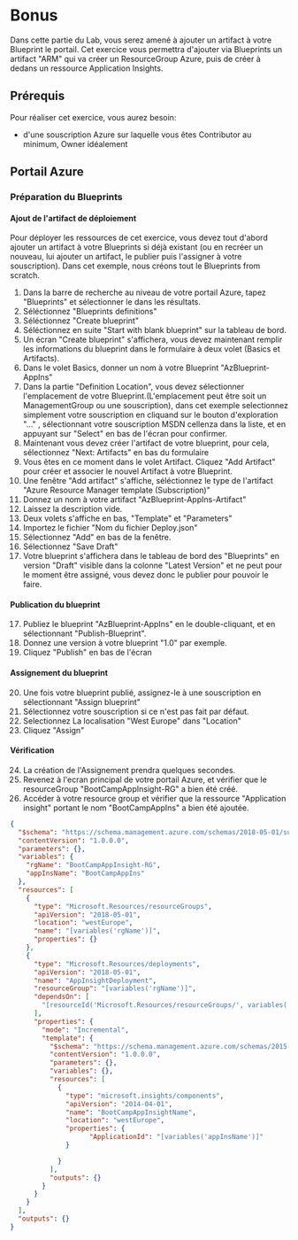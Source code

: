 # Bonus

Dans cette partie du Lab, vous serez amené à ajouter un artifact à votre Blueprint le portail. Cet exercice vous permettra d'ajouter via Blueprints un artifact "ARM" qui va créer un ResourceGroup Azure, puis de créer à dedans un ressource Application Insights.

## Prérequis

Pour réaliser cet exercice, vous aurez besoin:
- d'une souscription Azure sur laquelle vous êtes Contributor au minimum, Owner idéalement

## Portail Azure

### Préparation du Blueprints

#### Ajout de l'artifact de déploiement

Pour déployer les ressources de cet exercice, vous devez tout d'abord ajouter un artifact à votre Blueprints si déjà existant (ou en recréer un nouveau, lui ajouter un artifact, le publier puis l'assigner à votre souscription). Dans cet exemple, nous créons tout le Blueprints from scratch. 

1. Dans la barre de recherche au niveau de votre portail Azure, tapez "Blueprints" et sélectionner le dans les résultats.
2. Séléctionnez "Blueprints definitions"
3. Séléctionnez "Create blueprint"
4. Séléctionnez en suite "Start with blank blueprint" sur la tableau de bord.
5. Un écran "Create blueprint" s'affichera, vous devez maintenant remplir les informations du blueprint dans le formulaire à deux volet (Basics et Artifacts).
6. Dans le volet Basics, donner un nom à votre Blueprint "AzBlueprint-AppIns"
7. Dans la partie "Definition Location", vous devez sélectionner l'emplacement de votre Blueprint.(L'emplacement peut être soit un ManagementGroup ou une souscription), dans cet exemple selectionnez simplement votre souscription en cliquand sur le bouton d'exploration "..." , sélectionnant votre souscription MSDN cellenza dans la liste, et en appuyant sur "Select" en bas de l'écran pour confirmer.
8. Maintenant vous devez créer l'artifact de votre blueprint, pour cela, sélectionnez "Next: Artifacts" en bas du formulaire
9. Vous êtes en ce moment dans le volet Artifact. Cliquez "Add Artifact" pour créer et associer le nouvel Artifact à votre Blueprint.
10. Une fenêtre "Add artifact" s'affiche, séléctionnez le type de l'artifact "Azure Resource Manager template (Subscription)"
11. Donnez un nom à votre artifact "AzBlueprint-AppIns-Artifact"
11. Laissez la description vide.
12. Deux volets s'affiche en bas, "Template" et "Parameters"
13. Importez le fichier "Nom du fichier Deploy.json"
14. Sélectionnez "Add" en bas de la fenêtre.
15. Sélectionnez "Save Draft"
16. Votre blueprint s'affichera dans le tableau de bord des "Blueprints" en version "Draft" visible dans la colonne "Latest Version" et ne peut pour le moment être assigné, vous devez donc le publier pour pouvoir le faire.

#### Publication du blueprint

17. Publiez le blueprint "AzBlueprint-AppIns" en le double-cliquant, et en sélectionnant "Publish-Blueprint".
18. Donnez une version à votre blueprint "1.0" par exemple.
19. Cliquez "Publish" en bas de l'écran

#### Assignement du blueprint

20. Une fois votre blueprint publié, assignez-le à une souscription en sélectionnant "Assign blueprint"
21. Sélectionnez votre souscription si ce n'est pas fait par défaut.
22. Selectionnez La localisation "West Europe" dans "Location"
23. Cliquez "Assign"

#### Vérification 

24. La création de l'Assignement prendra quelques secondes.
25. Revenez à l'ecran principal de votre portail Azure, et vérifier que le resourceGroup "BootCampAppInsight-RG" a bien été créé. 
26. Accéder à votre resource group et vérifier que la ressource "Application insight" portant le nom "BootCampAppIns" a bien été ajoutée.


```json
{
  "$schema": "https://schema.management.azure.com/schemas/2018-05-01/subscriptionDeploymentTemplate.json#",
  "contentVersion": "1.0.0.0",
  "parameters": {},
  "variables": {
    "rgName": "BootCampAppInsight-RG",
	"appInsName": "BootCampAppIns"
  },
  "resources": [
    {
      "type": "Microsoft.Resources/resourceGroups",
      "apiVersion": "2018-05-01",
      "location": "westEurope",
      "name": "[variables('rgName')]",
      "properties": {}
    },
    {
      "type": "Microsoft.Resources/deployments",
      "apiVersion": "2018-05-01",
      "name": "AppInsightDeployment",
      "resourceGroup": "[variables('rgName')]",
      "dependsOn": [
        "[resourceId('Microsoft.Resources/resourceGroups/', variables('rgName'))]"
      ],
      "properties": {
        "mode": "Incremental",
        "template": {
          "$schema": "https://schema.management.azure.com/schemas/2015-01-01/deploymentTemplate.json#",
          "contentVersion": "1.0.0.0",
          "parameters": {},
          "variables": {},
          "resources": [
            {
              "type": "microsoft.insights/components",
			  "apiVersion": "2014-04-01",
              "name": "BootCampAppInsightName",
              "location": "westEurope",
			  "properties": {
					"ApplicationId": "[variables('appInsName')]"
			  }

            }
          ],
          "outputs": {}
        }
      }
    }
  ],
  "outputs": {}
}
```


